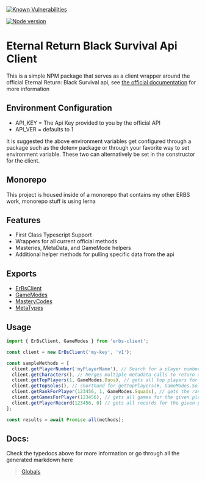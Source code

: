 [![Known Vulnerabilities](https://snyk.io/test/github/PaulEndri/eternal-return-project/badge.svg?targetFile=packages/client/package.json)](https://snyk.io/test/github/PaulEndri/eternal-return-project?targetFile=packages/client/package.json)

[![Node version](https://img.shields.io/node/v/erbs-client.svg?style=flat)](http://nodejs.org/download/)

# Eternal Return Black Survival Api Client

This is a simple NPM package that serves as a client wrapper around the official Eternal Return: Black Survival api, see [the official documentation](https://developer.eternalreturn.io/getting-started) for more information

## Environment Configuration

- API_KEY = The Api Key provided to you by the official API
- API_VER = defaults to 1

It is suggested the above environment variables get configured through a package such as the dotenv package or through your favorite way to set environment variable. These two can alternatively be set in the constructor for the client.

## Monorepo

This project is housed inside of a monorepo that contains my other ERBS work, monorepo stuff is using lerna

## Features

- First Class Typescript Support
- Wrappers for all current official methods
- Masteries, MetaData, and GameMode helpers
- Additional helper methods for pulling specific data from the api

## Exports

- [ErBsClient](/docs/classes/erbsclient.erbsclient-1.md)
- [GameModes](/docs/enums/erbsclient.gamemodes.md)
- [MasteryCodes](/docs/enums/erbsclient.masterycodes.md)
- [MetaTypes](/docs/enums/erbsclient.metayypes.md)

## Usage

```typescript
import { ErBsClient, GameModes } from 'erbs-client';

const client = new ErBsClient('my-key', 'v1');

const sampleMethods = [
  client.getPlayerNumber('myPlayerName'), // Search for a player number using the given player name
  client.getCharacters(), // Merges multiple metadata calls to return all stats for all characters, no parameters
  client.getTopPlayers(1, GameModes.Duos), // gets all top players for a given season and game mode
  client.getTopSolos(), // shorthand for getTopPlayers(#, GameModes.Solos), same exists for squads and duos
  client.getRankForPlayer(123456, 1, GameModes.Squads), // gets the rank of the selected player for the given season and mode
  client.getGamesForPlayer(123456), // gets all games for the given player (pagination WIP)
  client.getPlayerRecord(123456, 0) // gets all records for the given player for a given season
];

const results = await Promise.all(methods);
```

## Docs:

Check the typedocs above for more information or go through all the generated markdown here

> [Globals](docs/globals.md)
